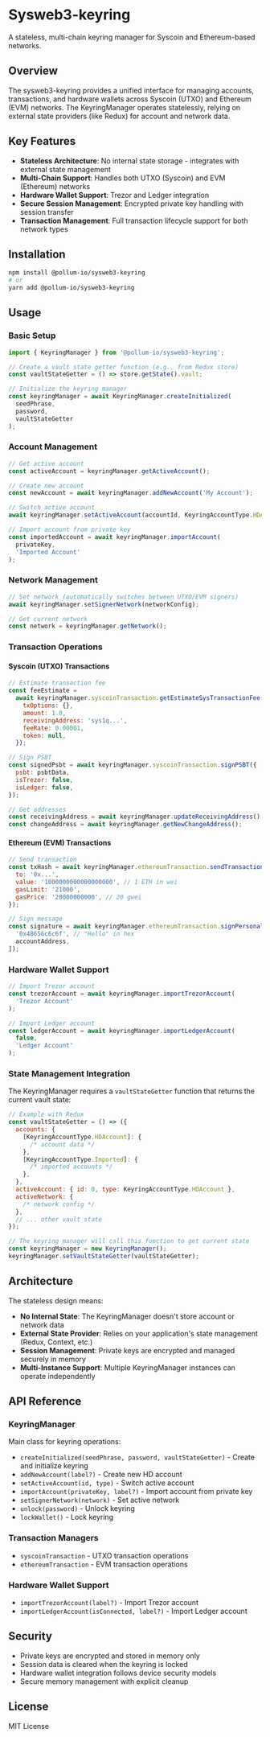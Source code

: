 # Sysweb3-keyring

A stateless, multi-chain keyring manager for Syscoin and Ethereum-based networks.

## Overview

The sysweb3-keyring provides a unified interface for managing accounts, transactions, and hardware wallets across Syscoin (UTXO) and Ethereum (EVM) networks. The KeyringManager operates statelessly, relying on external state providers (like Redux) for account and network data.

## Key Features

- **Stateless Architecture**: No internal state storage - integrates with external state management
- **Multi-Chain Support**: Handles both UTXO (Syscoin) and EVM (Ethereum) networks
- **Hardware Wallet Support**: Trezor and Ledger integration
- **Secure Session Management**: Encrypted private key handling with session transfer
- **Transaction Management**: Full transaction lifecycle support for both network types

## Installation

```bash
npm install @pollum-io/sysweb3-keyring
# or
yarn add @pollum-io/sysweb3-keyring
```

## Usage

### Basic Setup

```javascript
import { KeyringManager } from '@pollum-io/sysweb3-keyring';

// Create a vault state getter function (e.g., from Redux store)
const vaultStateGetter = () => store.getState().vault;

// Initialize the keyring manager
const keyringManager = await KeyringManager.createInitialized(
  seedPhrase,
  password,
  vaultStateGetter
);
```

### Account Management

```javascript
// Get active account
const activeAccount = keyringManager.getActiveAccount();

// Create new account
const newAccount = await keyringManager.addNewAccount('My Account');

// Switch active account
await keyringManager.setActiveAccount(accountId, KeyringAccountType.HDAccount);

// Import account from private key
const importedAccount = await keyringManager.importAccount(
  privateKey,
  'Imported Account'
);
```

### Network Management

```javascript
// Set network (automatically switches between UTXO/EVM signers)
await keyringManager.setSignerNetwork(networkConfig);

// Get current network
const network = keyringManager.getNetwork();
```

### Transaction Operations

#### Syscoin (UTXO) Transactions

```javascript
// Estimate transaction fee
const feeEstimate =
  await keyringManager.syscoinTransaction.getEstimateSysTransactionFee({
    txOptions: {},
    amount: 1.0,
    receivingAddress: 'sys1q...',
    feeRate: 0.00001,
    token: null,
  });

// Sign PSBT
const signedPsbt = await keyringManager.syscoinTransaction.signPSBT({
  psbt: psbtData,
  isTrezor: false,
  isLedger: false,
});

// Get addresses
const receivingAddress = await keyringManager.updateReceivingAddress();
const changeAddress = await keyringManager.getNewChangeAddress();
```

#### Ethereum (EVM) Transactions

```javascript
// Send transaction
const txHash = await keyringManager.ethereumTransaction.sendTransaction({
  to: '0x...',
  value: '1000000000000000000', // 1 ETH in wei
  gasLimit: '21000',
  gasPrice: '20000000000', // 20 gwei
});

// Sign message
const signature = await keyringManager.ethereumTransaction.signPersonalMessage([
  '0x48656c6c6f', // "Hello" in hex
  accountAddress,
]);
```

### Hardware Wallet Support

```javascript
// Import Trezor account
const trezorAccount = await keyringManager.importTrezorAccount(
  'Trezor Account'
);

// Import Ledger account
const ledgerAccount = await keyringManager.importLedgerAccount(
  false,
  'Ledger Account'
);
```

### State Management Integration

The KeyringManager requires a `vaultStateGetter` function that returns the current vault state:

```javascript
// Example with Redux
const vaultStateGetter = () => ({
  accounts: {
    [KeyringAccountType.HDAccount]: {
      /* account data */
    },
    [KeyringAccountType.Imported]: {
      /* imported accounts */
    },
  },
  activeAccount: { id: 0, type: KeyringAccountType.HDAccount },
  activeNetwork: {
    /* network config */
  },
  // ... other vault state
});

// The keyring manager will call this function to get current state
const keyringManager = new KeyringManager();
keyringManager.setVaultStateGetter(vaultStateGetter);
```

## Architecture

The stateless design means:

- **No Internal State**: The KeyringManager doesn't store account or network data
- **External State Provider**: Relies on your application's state management (Redux, Context, etc.)
- **Session Management**: Private keys are encrypted and managed securely in memory
- **Multi-Instance Support**: Multiple KeyringManager instances can operate independently

## API Reference

### KeyringManager

Main class for keyring operations:

- `createInitialized(seedPhrase, password, vaultStateGetter)` - Create and initialize keyring
- `addNewAccount(label?)` - Create new HD account
- `setActiveAccount(id, type)` - Switch active account
- `importAccount(privateKey, label?)` - Import account from private key
- `setSignerNetwork(network)` - Set active network
- `unlock(password)` - Unlock keyring
- `lockWallet()` - Lock keyring

### Transaction Managers

- `syscoinTransaction` - UTXO transaction operations
- `ethereumTransaction` - EVM transaction operations

### Hardware Wallet Support

- `importTrezorAccount(label?)` - Import Trezor account
- `importLedgerAccount(isConnected, label?)` - Import Ledger account

## Security

- Private keys are encrypted and stored in memory only
- Session data is cleared when the keyring is locked
- Hardware wallet integration follows device security models
- Secure memory management with explicit cleanup

## License

MIT License
